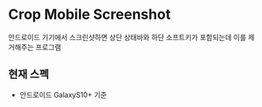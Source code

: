 # Crop Mobile Screenshot

안드로이드 기기에서 스크린샷하면 상단 상태바와 하단 소프트키가 포함되는데 이를 제거해주는 프로그램

## 현재 스펙

- 안드로이드 GalaxyS10+ 기준
